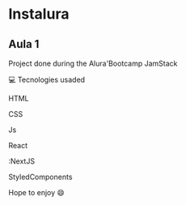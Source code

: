 # Instalura

## Aula 1

Project done during the Alura'Bootcamp JamStack 

 :computer: Tecnologies usaded

HTML

CSS

Js

React

:NextJS

StyledComponents

Hope to enjoy  :smile:
